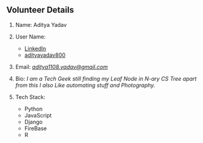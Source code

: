 ## Volunteer Details

1. Name: Aditya Yadav
2. User Name:
   * [LinkedIn](https://www.linkedin.com/in/aditya-yadav-354a74184/)
   * [adityayadav800](https://github.com/adityayadav800)

3. Email: *[aditya1108.yadav@gmail.com](mailto:aditya1108.yadav@gmail.com)*

4. Bio: *I am a Tech Geek still finding my Leaf Node in N-ary CS Tree apart from this I also Like automating stuff and Photography.*
5. Tech Stack:
   * Python
   * JavaScript
   * Django
   * FireBase
   * R
   
